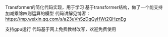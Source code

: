 Transformer的简化代码实现，用于学习
基于transformer结构，做了一个能支持加减乘除四则运算的模型
代码讲解见博客：https://mp.weixin.qq.com/s/a23uVhSzDqQyHWt2QHznEg

支持gpu运行
代码基于网上免费教材改写，欢迎免费使用
